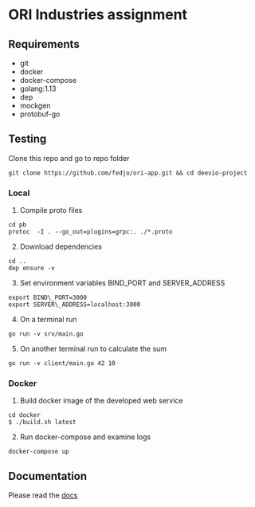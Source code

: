 # ORI Industries assignment

## Requirements
- git
- docker
- docker-compose
- golang:1.13
- dep
- mockgen
- protobuf-go

## Testing

Clone this repo and go to repo folder
```
git clone https://github.com/fedjo/ori-app.git && cd deevio-project
```

### Local

1. Compile proto files
```
cd pb
protoc  -I . --go_out=plugins=grpc:. ./*.proto
```
2. Download dependencies
```
cd ..
dep ensure -v
```
3. Set environment variables BIND\_PORT and SERVER\_ADDRESS
```
export BIND\_PORT=3000
export SERVER\_ADDRESS=localhost:3000
```
4. On a terminal run
```
go run -v srv/main.go
```
5. On another terminal run to calculate the sum
```
go run -v client/main.go 42 10
```


### Docker
1. Build docker image of the developed web service
```
cd docker
$ ./build.sh latest
```
2. Run docker-compose and examine logs
```
docker-compose up
```

## Documentation

Please read the [docs](doc/)

